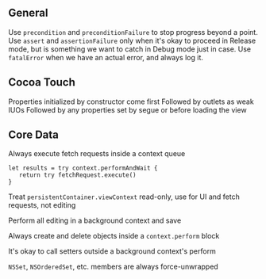 ## General

Use `precondition` and `preconditionFailure` to stop progress beyond a point.
Use `assert` and `assertionFailure` only when it's okay to proceed in Release mode, but is something we want to catch in Debug mode just in case.
Use `fatalError` when we have an actual error, and always log it.

## Cocoa Touch

Properties initialized by constructor come first
Followed by outlets as weak IUOs
Followed by any properties set by segue or before loading the view

## Core Data

Always execute fetch requests inside a context queue
 ```
let results = try context.performAndWait {
    return try fetchRequest.execute()
}
```    

Treat `persistentContainer.viewContext` read-only, use for UI and fetch requests, not editing

Perform all editing in a background context and save

Always create and delete objects inside a `context.perform` block

It's okay to call setters outside a background context's perform

`NSSet`, `NSOrderedSet`, etc. members are always force-unwrapped
